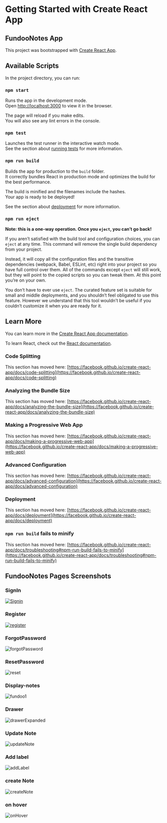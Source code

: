 # Getting Started with Create React App
## FundooNotes App
This project was bootstrapped with [Create React App](https://github.com/facebook/create-react-app).

## Available Scripts

In the project directory, you can run:

### `npm start`

Runs the app in the development mode.\
Open [http://localhost:3000](http://localhost:3000) to view it in the browser.

The page will reload if you make edits.\
You will also see any lint errors in the console.

### `npm test`

Launches the test runner in the interactive watch mode.\
See the section about [running tests](https://facebook.github.io/create-react-app/docs/running-tests) for more information.

### `npm run build`

Builds the app for production to the `build` folder.\
It correctly bundles React in production mode and optimizes the build for the best performance.

The build is minified and the filenames include the hashes.\
Your app is ready to be deployed!

See the section about [deployment](https://facebook.github.io/create-react-app/docs/deployment) for more information.

### `npm run eject`

**Note: this is a one-way operation. Once you `eject`, you can’t go back!**

If you aren’t satisfied with the build tool and configuration choices, you can `eject` at any time. This command will remove the single build dependency from your project.

Instead, it will copy all the configuration files and the transitive dependencies (webpack, Babel, ESLint, etc) right into your project so you have full control over them. All of the commands except `eject` will still work, but they will point to the copied scripts so you can tweak them. At this point you’re on your own.

You don’t have to ever use `eject`. The curated feature set is suitable for small and middle deployments, and you shouldn’t feel obligated to use this feature. However we understand that this tool wouldn’t be useful if you couldn’t customize it when you are ready for it.

## Learn More

You can learn more in the [Create React App documentation](https://facebook.github.io/create-react-app/docs/getting-started).

To learn React, check out the [React documentation](https://reactjs.org/).

### Code Splitting

This section has moved here: [https://facebook.github.io/create-react-app/docs/code-splitting](https://facebook.github.io/create-react-app/docs/code-splitting)

### Analyzing the Bundle Size

This section has moved here: [https://facebook.github.io/create-react-app/docs/analyzing-the-bundle-size](https://facebook.github.io/create-react-app/docs/analyzing-the-bundle-size)

### Making a Progressive Web App

This section has moved here: [https://facebook.github.io/create-react-app/docs/making-a-progressive-web-app](https://facebook.github.io/create-react-app/docs/making-a-progressive-web-app)

### Advanced Configuration

This section has moved here: [https://facebook.github.io/create-react-app/docs/advanced-configuration](https://facebook.github.io/create-react-app/docs/advanced-configuration)

### Deployment

This section has moved here: [https://facebook.github.io/create-react-app/docs/deployment](https://facebook.github.io/create-react-app/docs/deployment)

### `npm run build` fails to minify

This section has moved here: [https://facebook.github.io/create-react-app/docs/troubleshooting#npm-run-build-fails-to-minify](https://facebook.github.io/create-react-app/docs/troubleshooting#npm-run-build-fails-to-minify)

## FundooNotes Pages Screenshots
### SignIn
[
![Signin](https://user-images.githubusercontent.com/83151802/132061165-fe08093b-f90e-43d2-9c6e-ad44a78ac2f8.PNG)
](url)

### Register
[
![register](https://user-images.githubusercontent.com/83151802/132061334-63b0d06c-e23e-4854-b810-c55bdaef8f62.PNG)
](url)

### ForgotPassword
![forgotPassword](https://user-images.githubusercontent.com/83151802/132061348-ece93e05-b1bc-46b9-af86-64dcf1203c94.PNG)

### ResetPassword
![reset](https://user-images.githubusercontent.com/83151802/132061369-1090cb4e-cb90-4695-8433-cd080ef17d55.PNG)

### Display-notes
![fundoo1](https://user-images.githubusercontent.com/83151802/133309863-59623761-7a9e-4ca3-b449-f7332b1bdd0c.PNG)

### Drawer
![drawerExpanded](https://user-images.githubusercontent.com/83151802/133310931-40e40d40-d7c0-40cc-a777-7648458082ba.PNG)

### Update Note
![updateNote](https://user-images.githubusercontent.com/83151802/133311046-efc416cc-1ae5-48e3-b00a-b77c364e0c69.PNG)

### Add label
![addLabel](https://user-images.githubusercontent.com/83151802/133311132-26aa89f6-af7d-4c6e-b6a9-5a6f7b9b04bd.PNG)

### create Note
![createNote](https://user-images.githubusercontent.com/83151802/133311377-a193cda2-6cdf-49e6-83e2-0bdc52eee19b.PNG)

### on hover
![onHover](https://user-images.githubusercontent.com/83151802/133311430-b786d6be-5aa2-4c12-82d6-8ce2ee3a8d6d.png)

